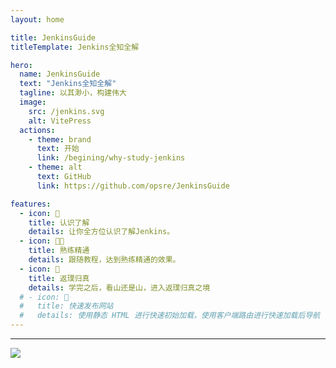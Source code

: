 ```yaml
---
layout: home

title: JenkinsGuide
titleTemplate: Jenkins全知全解

hero:
  name: JenkinsGuide
  text: "Jenkins全知全解"
  tagline: 以其渺小，构建伟大
  image:
    src: /jenkins.svg
    alt: VitePress
  actions:
    - theme: brand
      text: 开始
      link: /begining/why-study-jenkins
    - theme: alt
      text: GitHub
      link: https://github.com/opsre/JenkinsGuide

features:
  - icon: 🙇
    title: 认识了解
    details: 让你全方位认识了解Jenkins。
  - icon: 🧑‍💻
    title: 熟练精通
    details: 跟随教程，达到熟练精通的效果。
  - icon: 🧘
    title: 返璞归真
    details: 学完之后，看山还是山，进入返璞归真之境
  # - icon: 🚀
  #   title: 快速发布网站
  #   details: 使用静态 HTML 进行快速初始加载，使用客户端路由进行快速加载后导航
---
```


<HomeUnderline />

<confetti />

<!-- <busuanzi /> -->

---

![](https://pic2.58cdn.com.cn/nowater/im/n_v35d9d0a447a854805a70aecffe3b3e1b7.png)


